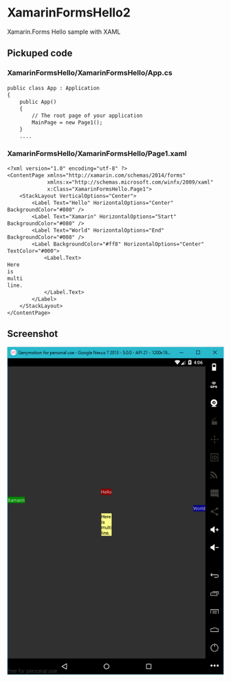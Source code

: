 # XamarinFormsHello2
Xamarin.Forms Hello sample with XAML

## Pickuped code
### XamarinFormsHello/XamarinFormsHello/App.cs
```
public class App : Application
{
    public App()
    {
        // The root page of your application
        MainPage = new Page1();
    }
    ....
```

### XamarinFormsHello/XamarinFormsHello/Page1.xaml
```
<?xml version="1.0" encoding="utf-8" ?>
<ContentPage xmlns="http://xamarin.com/schemas/2014/forms"
             xmlns:x="http://schemas.microsoft.com/winfx/2009/xaml"
             x:Class="XamarinFormsHello.Page1">
    <StackLayout VerticalOptions="Center">
        <Label Text="Hello" HorizontalOptions="Center" BackgroundColor="#800" />
        <Label Text="Xamarin" HorizontalOptions="Start" BackgroundColor="#080" />
        <Label Text="World" HorizontalOptions="End" BackgroundColor="#008" />
        <Label BackgroundColor="#ff8" HorizontalOptions="Center" TextColor="#000">
            <Label.Text>
Here
is
multi
line.
            </Label.Text>
        </Label>
    </StackLayout>
</ContentPage>
```


## Screenshot
![screenshot](https://github.com/xamarin-samples/XamarinFormsHello2/raw/master/screenshots/screenshot.png)
